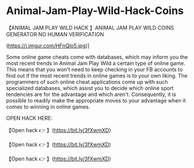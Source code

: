 # Animal-Jam-Play-Wild-Hack-Coins
【ANIMAL JAM PLAY WILD HACK 】ANIMAL JAM PLAY WILD COINS GENERATOR NO HUMAN VERIFICATION

(https://i.imgur.com/HFnQlo5.jpg)]

Some online game cheats come with databases, which may inform you the most recent trends in Animal Jam Play Wild a certain type of online game. This means that you won't need to keep checking in your FB accounts to find out if the most recent trends in online games is to your own liking. The programmers of such online cheat applications come up with such specialized databases, which assist you to decide which online sport tendencies are for the advantage and which aren't. Consequently, it is possible to readily make the appropriate moves to your advantage when it comes to winning in online games.

OPEN HACK HERE:

【Open hack 👉 】(https://bit.ly/3fXwmXD)

【Open hack 👉 】(https://bit.ly/3fXwmXD)

【Open hack 👉 】(https://bit.ly/3fXwmXD)
